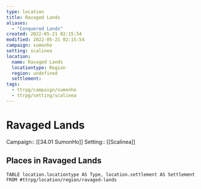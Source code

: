 ```yaml
---
type: location
title: Ravaged Lands
aliases: 
  - "Conquered Lands"
created: 2022-05-21 02:15:54
modified: 2022-05-21 02:15:54
campaign: sumonho
setting: scalinea
location:
  name: Ravaged Lands
  locationtype: Region
  region: undefined
  settlement: 
tags:
  - ttrpg/campaign/sumonho
  - ttrpg/setting/scalinea
---
```


# Ravaged Lands

Campaign:: [[34.01 SumonHo]]
Setting:: [[Scalinea]]


## Places in Ravaged Lands

```dataview
TABLE location.locationtype AS Type, location.settlement AS Settlement FROM #ttrpg/location/region/ravaged-lands
```

